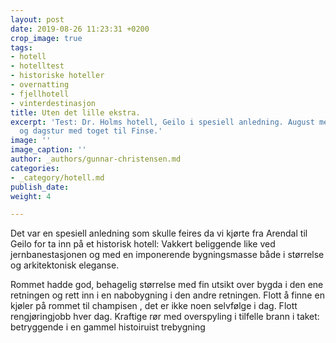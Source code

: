```yaml
---
layout: post
date: 2019-08-26 11:23:31 +0200
crop_image: true
tags:
- hotell
- hotelltest
- historiske hoteller
- overnatting
- fjellhotell
- vinterdestinasjon
title: Uten det lille ekstra.
excerpt: 'Test: Dr. Holms hotell, Geilo i spesiell anledning. August med fint vær
  og dagstur med toget til Finse.'
image: ''
image_caption: ''
author: _authors/gunnar-christensen.md
categories:
- _category/hotell.md
publish_date: 
weight: 4

---
```

Det var en spesiell anledning som skulle feires da vi kjørte fra Arendal til Geilo for  ta inn på et historisk hotell: Vakkert beliggende like ved jernbanestasjonen og med en imponerende bygningsmasse både i størrelse og arkitektonisk eleganse.

Rommet hadde god, behagelig størrelse med fin utsikt over bygda i den ene retningen og rett inn i en nabobygning i den andre retningen. Flott å finne en kjøler på rommet til champisen , det er ikke noen selvfølge i dag. Flott rengjøringjobb hver dag. Kraftige rør med overspyling i tilfelle brann i taket: betryggende i en gammel histoiruist trebygning